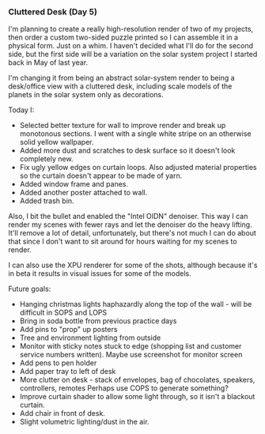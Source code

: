 ### Cluttered Desk (Day 5)

I'm planning to create a really high-resolution render of two of my projects, then order
a custom two-sided puzzle printed so I can assemble it in a physical form. Just on a whim.
I haven't decided what I'll do for the second side, but the first side will be a variation
on the solar system project I started back in May of last year.

I'm changing it from being an abstract solar-system render to being a desk/office view
with a cluttered desk, including scale models of the planets in the solar system only as
decorations.

Today I:

- Selected better texture for wall to improve render and break up monotonous sections. I
  went with a single white stripe on an otherwise solid yellow wallpaper.
- Added more dust and scratches to desk surface so it doesn't look completely new.
- Fix ugly yellow edges on curtain loops. Also adjusted material properties so the curtain
  doesn't appear to be made of yarn.
- Added window frame and panes.
- Added another poster attached to wall.
- Added trash bin.

Also, I bit the bullet and enabled the "Intel OIDN" denoiser. This way I can render my
scenes with fewer rays and let the denoiser do the heavy lifting. It'll remove a lot of
detail, unfortunately, but there's not much I can do about that since I don't want to sit
around for hours waiting for my scenes to render.

I can also use the XPU renderer for some of the shots, although because it's in beta
it results in visual issues for some of the models.

Future goals:

- Hanging christmas lights haphazardly along the top of the wall - will be difficult in
  SOPS and LOPS
- Bring in soda bottle from previous practice days
- Add pins to "prop" up posters
- Tree and environment lighting from outside
- Monitor with sticky notes stuck to edge (shopping list and customer service numbers
  written). Maybe use screenshot for monitor screen
- Add pens to pen holder
- Add paper tray to left of desk
- More clutter on desk - stack of envelopes, bag of chocolates, speakers, controllers,
  remotes
  Perhaps use COPS to generate something?
- Improve curtain shader to allow some light through, so it isn't a blackout curtain.
- Add chair in front of desk.
- Slight volumetric lighting/dust in the air.
